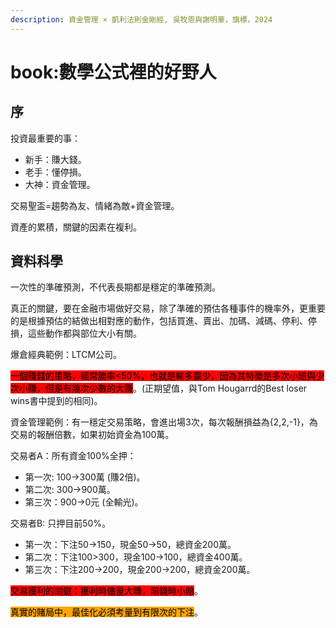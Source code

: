 ```yaml
---
description: 資金管理 × 凱利法則金剛經, 吳牧恩與謝明華，旗標，2024
---
```


# book:數學公式裡的好野人

## 序

投資最重要的事：

* 新手：賺大錢。
* 老手：懂停損。
* 大神：資金管理。

交易聖盃=趨勢為友、情緒為敵+資金管理。

資產的累積，關鍵的因素在複利。

## 資料科學

一次性的準確預測，不代表長期都是穩定的準確預測。

真正的關鍵，要在金融市場做好交易，除了準確的預估各種事件的機率外，更重要的是根據預估的結做出相對應的動作，包括買進、賣出、加碼、減碼、停利、停損，這些動作都與部位大小有關。

爆倉經典範例：LTCM公司。

<mark style="background-color:red;">一個賺錢的策略，經常勝率<50%，也就是輸多贏少，因為其特徵是多次小賠與少次小賺，但是有幾次少數的大賺</mark>。(正期望值，與Tom Hougarrd的Best loser wins書中提到的相同)。

資金管理範例：有一穩定交易策略，會進出場3次，每次報酬損益為{2,2,-1}，為交易的報酬倍數，如果初始資金為100萬。

交易者A：所有資金100%全押：

* 第一次: 100->300萬 (賺2倍)。
* 第二次: 300->900萬。
* 第三次：900->0元 (全輸光)。

交易者B: 只押目前50%。

* 第一次：下注50->150，現金50->50，總資金200萬。
* 第二次：下注100>300，現金100->100，總資金400萬。
* 第三次：下注200->200，現金200->200，總資金200萬。

<mark style="background-color:red;">交易獲利的關鍵：獲利時儘量大賺，賠錢時小賠</mark>。

<mark style="background-color:orange;">真實的賭局中，最佳化必須考量到有限次的下注</mark>。
